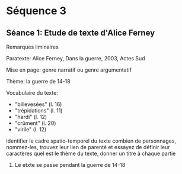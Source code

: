# Séquence 3
## Séance 1: Etude de texte d'Alice Ferney

Remarques liminaires

Paratexte: Alice Ferney, Dans la guerre, 2003, Actes Sud

Mise en page: genre narratif ou genre argumentatif

Thème: la guerre de 14-18

Vocabulaire du texte:

- "billevesées" (l. 16)
- "trépidations" (l. 11)
- "hardi" (l. 12)
- "crûment" (l. 20)
- "virile" (l. 12)

identifier le cadre spatio-temporel du texte
combien de personnages, nommez-les, trouvez leur lien de parenté et essayez de définir leur caractères
quel est le thème du texte, donner un titre à chaque partie

1) Le etxte se passe pendant la guerre de 14-18

